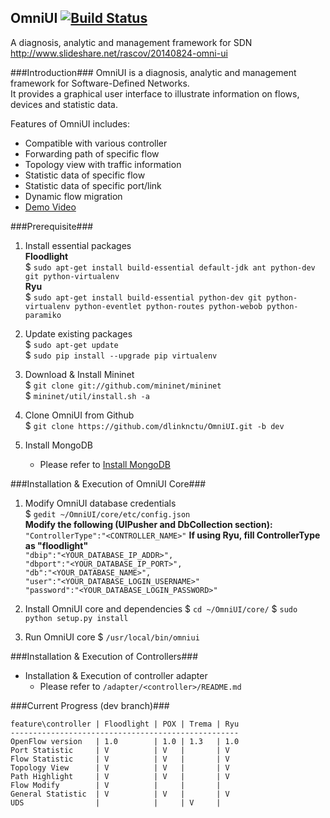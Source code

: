 OmniUI [![Build Status](https://travis-ci.org/dlinknctu/OmniUI.svg?branch=dev)](https://travis-ci.org/dlinknctu/OmniUI)
------
A diagnosis, analytic and management framework for SDN  
http://www.slideshare.net/rascov/20140824-omni-ui

###Introduction###
OmniUI is a diagnosis, analytic and management framework for Software-Defined Networks.  
It provides a graphical user interface to illustrate information on flows, devices and statistic data.  

Features of OmniUI includes:  
- Compatible with various controller
- Forwarding path of specific flow
- Topology view with traffic information
- Statistic data of specific flow
- Statistic data of specific port/link
- Dynamic flow migration
- [Demo Video](http://vimeo.com/mcchan/omniui)

###Prerequisite###
1. Install essential packages  
**Floodlight**  
$ `sudo apt-get install build-essential default-jdk ant python-dev git python-virtualenv`  
**Ryu**  
$ `sudo apt-get install build-essential python-dev git python-virtualenv python-eventlet python-routes python-webob python-paramiko`

2. Update existing packages  
$ `sudo apt-get update`  
$ `sudo pip install --upgrade pip virtualenv`  

3. Download & Install Mininet  
$ `git clone git://github.com/mininet/mininet`  
$ `mininet/util/install.sh -a`

4. Clone OmniUI from Github  
$ `git clone https://github.com/dlinknctu/OmniUI.git -b dev`

5. Install MongoDB  
    * Please refer to [Install MongoDB](http://docs.mongodb.org/manual/installation/)  

###Installation & Execution of OmniUI Core###
1. Modify OmniUI database credentials  
$ `gedit ~/OmniUI/core/etc/config.json`  
    **Modify the following (UIPusher and DbCollection section):**  
    `"ControllerType":"<CONTROLLER_NAME>"` **If using Ryu, fill ControllerType as "floodlight"**  
    `"dbip":"<YOUR_DATABASE_IP_ADDR>",`  
    `"dbport":"<YOUR_DATABASE_IP_PORT>",`  
    `"db":"<YOUR_DATABASE_NAME>",`  
    `"user":"<YOUR_DATABASE_LOGIN_USERNAME>"`  
    `"password":"<YOUR_DATABASE_LOGIN_PASSWORD>"`

2. Install OmniUI core and dependencies
$ `cd ~/OmniUI/core/`
$ `sudo python setup.py install`

3. Run OmniUI core
$ `/usr/local/bin/omniui`

###Installation & Execution of Controllers###
- Installation & Execution of controller adapter  
    * Please refer to `/adapter/<controller>/README.md`

###Current Progress (dev branch)###
```
feature\controller | Floodlight | POX | Trema | Ryu
---------------------------------------------------
OpenFlow version   | 1.0        | 1.0 | 1.3   | 1.0
Port Statistic     | V          | V   |       | V
Flow Statistic     | V          | V   |       | V
Topology View      | V          | V   |       | V
Path Highlight     | V          | V   |       | V
Flow Modify        | V          |     |       |
General Statistic  | V          | V   |       | V
UDS                |            |     | V     | 
```

